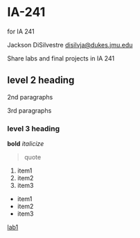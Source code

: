 # IA-241
for IA 241

Jackson DiSilvestre
disilvja@dukes.jmu.edu

Share labs and final projects in IA 241

## level 2 heading

2nd paragraphs

3rd paragraphs

### level 3 heading

**bold**
*italicize*

> quote

1. item1
2. item2
3. item3

* item1
* item2
* item3

[lab1](https://github.com/Jacksondisil/IA-241/blob/main/lab1.py)
